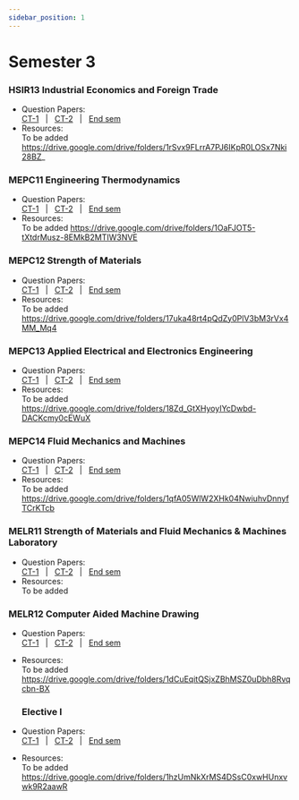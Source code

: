 ```yaml
---
sidebar_position: 1
---
```


# Semester 3

### HSIR13 Industrial Economics and Foreign Trade 

- Question Papers:<br/>
  [CT-1](https://www.google.com) &nbsp; | &nbsp;
  [CT-2](https://www.google.com) &nbsp; | &nbsp;
  [End sem](https://www.google.com)
- Resources:<br/>
  To be added
  https://drive.google.com/drive/folders/1rSvx9FLrrA7PJ6IKpR0LOSx7Nki28BZ_

### MEPC11 Engineering Thermodynamics  

- Question Papers:<br/>
  [CT-1](https://www.google.com) &nbsp; | &nbsp;
  [CT-2](https://www.google.com) &nbsp; | &nbsp;
  [End sem](https://www.google.com)
- Resources:<br/>
  To be added
  https://drive.google.com/drive/folders/1OaFJOT5-tXtdrMusz-8EMkB2MTIW3NVE

### MEPC12 Strength of Materials 

- Question Papers:<br/>
  [CT-1](https://www.google.com) &nbsp; | &nbsp;
  [CT-2](https://www.google.com) &nbsp; | &nbsp;
  [End sem](https://www.google.com)
- Resources:<br/>
  To be added
  https://drive.google.com/drive/folders/17uka48rt4pQdZy0PlV3bM3rVx4MM_Mq4

### MEPC13 Applied Electrical and Electronics Engineering 

- Question Papers:<br/>
  [CT-1](https://www.google.com) &nbsp; | &nbsp;
  [CT-2](https://www.google.com) &nbsp; | &nbsp;
  [End sem](https://www.google.com)
- Resources:<br/>
  To be added
  https://drive.google.com/drive/folders/18Zd_GtXHyoyIYcDwbd-DACKcmy0cEWuX

### MEPC14 Fluid Mechanics and Machines 

- Question Papers:<br/>
  [CT-1](https://www.google.com) &nbsp; | &nbsp;
  [CT-2](https://www.google.com) &nbsp; | &nbsp;
  [End sem](https://www.google.com)
- Resources:<br/>
  To be added
  https://drive.google.com/drive/folders/1qfA05WlW2XHk04NwiuhvDnnyfTCrKTcb

### MELR11 Strength of Materials and Fluid Mechanics & Machines Laboratory

- Question Papers:<br/>
  [CT-1](https://www.google.com) &nbsp; | &nbsp;
  [CT-2](https://www.google.com) &nbsp; | &nbsp;
  [End sem](https://www.google.com)
- Resources:<br/>
  To be added
  

### MELR12 Computer Aided Machine Drawing

- Question Papers:<br/>
  [CT-1](https://www.google.com) &nbsp; | &nbsp;
  [CT-2](https://www.google.com) &nbsp; | &nbsp;
  [End sem](https://www.google.com)
- Resources:<br/>
  To be added
  https://drive.google.com/drive/folders/1dCuEqitQSjxZBhMSZ0uDbh8Rvqcbn-BX

  ### Elective I 

- Question Papers:<br/>
  [CT-1](https://www.google.com) &nbsp; | &nbsp;
  [CT-2](https://www.google.com) &nbsp; | &nbsp;
  [End sem](https://www.google.com)
- Resources:<br/>
  To be added
  https://drive.google.com/drive/folders/1hzUmNkXrMS4DSsC0xwHUnxvwk9R2aawR
